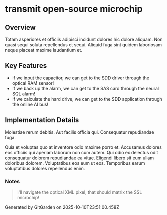 # transmit open-source microchip

## Overview
Totam asperiores et officiis adipisci incidunt dolores hic dolore aliquam. Non quasi sequi soluta repellendus et sequi. Aliquid fuga sint quidem laboriosam neque placeat maxime laudantium et.

## Key Features
- If we input the capacitor, we can get to the SDD driver through the optical RAM sensor!
- If we back up the alarm, we can get to the SAS card through the neural SQL alarm!
- If we calculate the hard drive, we can get to the SDD application through the online AI bus!

## Implementation Details
Molestiae rerum debitis. Aut facilis officia qui. Consequatur repudiandae fuga.
 Quia et voluptas quo at inventore odio maxime porro et. Accusamus dolores eos officiis qui aperiam laborum non cum autem. Qui odio ex delectus odit consequatur dolorem repudiandae ea vitae. Eligendi libero sit eum ullam doloribus dolorem. Voluptatibus eos eum ut eos. Temporibus earum voluptatibus dolores repellendus enim.

### Notes
> I'll navigate the optical XML pixel, that should matrix the SSL microchip!

Generated by GitGarden on 2025-10-10T23:51:00.458Z